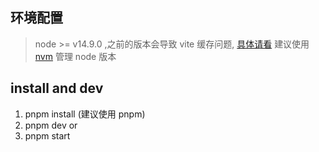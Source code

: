 ## 环境配置

> node >= v14.9.0 ,之前的版本会导致 vite 缓存问题, [具体请看](https://github.com/nuxt/vite/issues/207)
> 建议使用 [nvm](http://nvm.uihtm.com/) 管理 node 版本

## install and dev

1. pnpm install (建议使用 pnpm)
1. pnpm dev
   or
1. pnpm start
